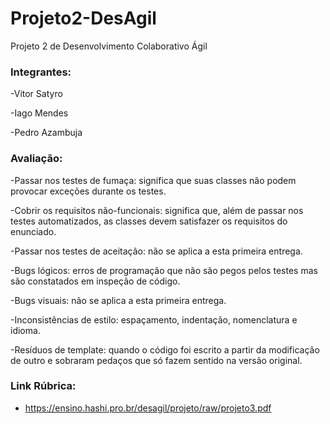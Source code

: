 # Projeto2-DesAgil
Projeto 2 de Desenvolvimento Colaborativo Ágil

### Integrantes:

-Vitor Satyro


-Iago Mendes


-Pedro Azambuja

### Avaliação:

-Passar nos testes de fumaça: significa que suas classes não podem provocar exceções durante os testes.

-Cobrir os requisitos não-funcionais: significa que, além de passar nos testes automatizados, as classes devem satisfazer os requisitos do enunciado.

-Passar nos testes de aceitação: não se aplica a esta primeira entrega.

-Bugs lógicos: erros de programação que não são pegos pelos testes mas são constatados em inspeção de código.

-Bugs visuais: não se aplica a esta primeira entrega.

-Inconsistências de estilo: espaçamento, indentação, nomenclatura e idioma.

-Resíduos de template: quando o código foi escrito a partir da modificação de outro e sobraram pedaços que só fazem sentido na versão original.

### Link Rúbrica:
 - https://ensino.hashi.pro.br/desagil/projeto/raw/projeto3.pdf
